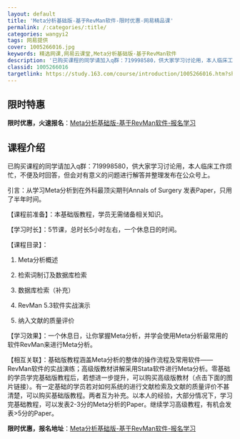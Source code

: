 ```yaml
---
layout: default
title: 'Meta分析基础版-基于RevMan软件-限时优惠-网易精品课'
permalink: /:categories/:title/
categories: wangyi2
tags: 网易提供
cover: 1005266016.jpg
keywords: 精选网课,网易云课堂,Meta分析基础版-基于RevMan软件
description: '已购买课程的同学请加入q群：719998580，供大家学习讨论用，本人临床工作烦忙，不便及时回答，但会对有意义的问题进行'
classid: 1005266016
targetlink: https://study.163.com/course/introduction/1005266016.htm?share=1&shareId=1025206652&utm_campaign=share&utm_medium=iphoneShare&utm_source=&utm_u=1025206652
---
```


## 限时特惠

**限时优惠，火速报名**：[Meta分析基础版-基于RevMan软件-报名学习](https://study.163.com/course/introduction/1005266016.htm?share=1&shareId=1025206652&utm_campaign=share&utm_medium=iphoneShare&utm_source=&utm_u=1025206652)

## 课程介绍

已购买课程的同学请加入q群：719998580，供大家学习讨论用，本人临床工作烦忙，不便及时回答，但会对有意义的问题进行解答并整理发布在公众号上。

引言：从学习Meta分析到在外科最顶尖期刊Annals of Surgery 发表Paper，只用了半年时间。

【课程前准备】：本基础版教程，学员无需储备相关知识。

【学习时长】：5节课，总时长5小时左右，一个休息日的时间。

【课程目录】：

1.  Meta分析概述

2.  检索词制订及数据库检索

3.  数据库检索（补充）

4.  RevMan 5.3软件实战演示

5.  纳入文献的质量评价

【学习效果】：一个休息日，让你掌握Meta分析，并学会使用Meta分析最常用的软件RevMan来进行Meta分析。

【相互关联】：基础版教程涵盖Meta分析的整体的操作流程及常用软件——RevMan软件的实战演练；高级版教材讲解采用Stata软件进行Meta分析。零基础的学员学完基础版教程后，若想进一步提升，可以购买高级版教材（点击下面的图片链接）。有一定基础的学员若对如何系统的进行文献检索及文献的质量评价不甚清楚，可以购买基础版教程。两者互为补充。以本人的经验，大部分情况下，学习完基础教程，可以发表2-3分的Meta分析的Paper。继续学习高级教程，有机会发表>5分的Paper。

**限时优惠，报名地址**：[Meta分析基础版-基于RevMan软件-报名学习](https://study.163.com/course/introduction/1005266016.htm?share=1&shareId=1025206652&utm_campaign=share&utm_medium=iphoneShare&utm_source=&utm_u=1025206652)

